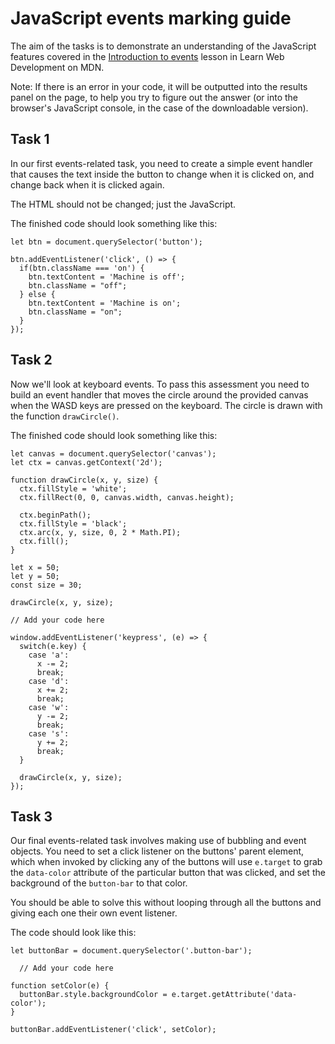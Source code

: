# JavaScript events marking guide

The aim of the tasks is to demonstrate an understanding of the JavaScript features covered in the [Introduction to events](https://developer.mozilla.org/en-US/docs/Learn/JavaScript/Building_blocks/Events) lesson in Learn Web Development on MDN.

Note: If there is an error in your code, it will be outputted into the results panel on the page, to help you try to figure out the answer (or into the browser's JavaScript console, in the case of the downloadable version).

## Task 1

In our first events-related task, you need to create a simple event handler that causes the text inside the button to change when it is clicked on, and change back when it is clicked again.

The HTML should not be changed; just the JavaScript.

The finished code should look something like this:

```
let btn = document.querySelector('button');

btn.addEventListener('click', () => {
  if(btn.className === 'on') {
    btn.textContent = 'Machine is off';
    btn.className = "off";
  } else {
    btn.textContent = 'Machine is on';
    btn.className = "on";
  }
});
```

## Task 2

Now we'll look at keyboard events. To pass this assessment you need to build an event handler that moves the circle around the provided canvas when the WASD keys are pressed on the keyboard. The circle is drawn with the function `drawCircle()`.

The finished code should look something like this:


```
let canvas = document.querySelector('canvas');
let ctx = canvas.getContext('2d');

function drawCircle(x, y, size) {
  ctx.fillStyle = 'white';
  ctx.fillRect(0, 0, canvas.width, canvas.height);

  ctx.beginPath();
  ctx.fillStyle = 'black';
  ctx.arc(x, y, size, 0, 2 * Math.PI);
  ctx.fill();
}

let x = 50;
let y = 50;
const size = 30;

drawCircle(x, y, size);

// Add your code here

window.addEventListener('keypress', (e) => {
  switch(e.key) {
    case 'a':
      x -= 2;
      break;
    case 'd':
      x += 2;
      break;
    case 'w':
      y -= 2;
      break;
    case 's':
      y += 2;
      break;
  }

  drawCircle(x, y, size);
});
```

## Task 3

Our final events-related task involves making use of bubbling and event objects. You need to set a click listener on the buttons' parent element, which when invoked by clicking any of the buttons will use `e.target` to grab the `data-color` attribute of the particular button that was clicked, and set the background of the `button-bar` to that color.

You should be able to solve this without looping through all the buttons and giving each one their own event listener. 

The code should look like this:

```
let buttonBar = document.querySelector('.button-bar');

  // Add your code here

function setColor(e) {
  buttonBar.style.backgroundColor = e.target.getAttribute('data-color');
}

buttonBar.addEventListener('click', setColor);
```